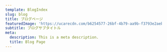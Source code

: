 ```yaml
---
template: BlogIndex
slug: blog
title: ブログページ
featuredImage: 'https://ucarecdn.com/b6254577-26bf-4b79-aa9b-f3793e2aebdc/'
subtitle: ブログサブタイトル
meta:
  description: This is a meta description.
  title: Blog Page
---
```

